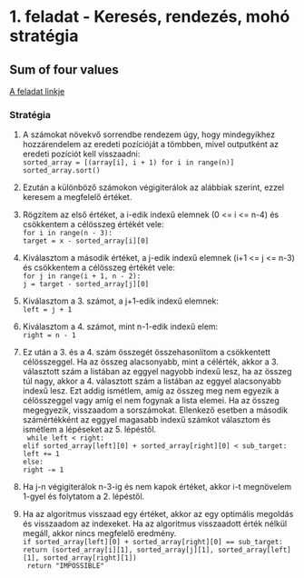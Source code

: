 # 1. feladat - Keresés, rendezés, mohó stratégia
## Sum of four values
[A feladat linkje](https://cses.fi/problemset/task/1642/)

### Stratégia
1. A számokat növekvő sorrendbe rendezem úgy, hogy mindegyikhez hozzárendelem az eredeti pozícióját a tömbben, mivel outputként az eredeti pozíciót kell visszaadni:
<br> `sorted_array = [(array[i], i + 1) for i in range(n)]`
<br> `sorted_array.sort()`

2. Ezután a különböző számokon végigiterálok az alábbiak szerint, ezzel keresem a megfelelő értéket.

3. Rögzítem az első értéket, a i-edik indexű elemnek (0 <= i <= n-4) és csökkentem a célösszeg értékét vele:
<br> `for i in range(n - 3):`
<br> `target = x - sorted_array[i][0]`

4. Kiválasztom a második értéket, a j-edik indexű elemnek (i+1 <= j <= n-3) és csökkentem a célösszeg értékét vele:
<br> `for j in range(i + 1, n - 2):`
<br> `j = target - sorted_array[j][0]`

5. Kiválasztom a 3. számot, a j+1-edik indexű elemnek:
<br> `left = j + 1`

6. Kiválasztom a 4. számot, mint n-1-edik indexű elem:
<br> `right = n - 1`

7. Ez után a 3. és a 4. szám összegét összehasonlítom a csökkentett célösszeggel. Ha az összeg alacsonyabb, mint a célérték, akkor a 3. választott szám a listában az eggyel nagyobb indexű lesz, ha az összeg túl nagy, akkor a 4. választott szám a listában az eggyel alacsonyabb indexű lesz. Ezt addig ismétlem, amíg az összeg meg nem egyezik a célösszeggel vagy amíg el nem fogynak a lista elemei. Ha az összeg megegyezik, visszaadom a sorszámokat. Ellenkező esetben a második számértékként az eggyel magasabb indexű számkot választom és ismétlem a lépéseket az 5. lépéstől.
<br> ` while left < right:`
<br> `elif sorted_array[left][0] + sorted_array[right][0] < sub_target:`
<br> `left += 1`
<br> `else:`
<br> `right -= 1`

8. Ha j-n végigiterálok n-3-ig és nem kapok értéket, akkor i-t megnövelem 1-gyel és folytatom a 2. lépéstől.

9. Ha az algoritmus visszaad egy értéket, akkor az egy optimális megoldás és visszaadom az indexeket. Ha az algoritmus visszaadott érték nélkül megáll, akkor nincs megfelelő eredmény.
<br> `if sorted_array[left][0] + sorted_array[right][0] == sub_target:`
<br> `return (sorted_array[i][1], sorted_array[j][1], sorted_array[left][1], sorted_array[right][1])`
<br> ` return "IMPOSSIBLE"`





